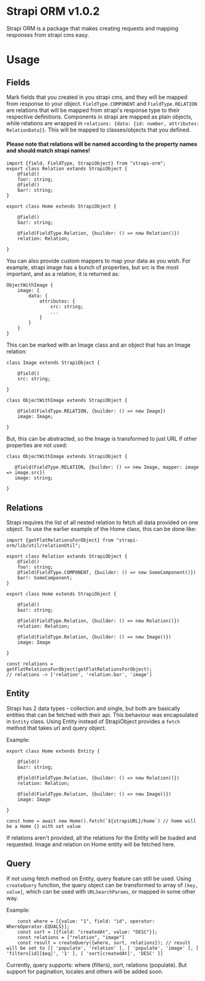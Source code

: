 # Strapi ORM v1.0.2

Strapi ORM is a package that makes creating requests and mapping responses from strapi cms easy. 


# Usage


## Fields

Mark fields that you created in you strapi cms, and they will be mapped from response to your object. ``FieldType.COMPONENT`` and ``FieldType.RELATION`` are relations that will be mapped from strapi's response type to their respective definitions. Components in strapi are mapped as plain objects, while relations are wrapped in `relations: {data: {id: number, attributes: RelationData}}`. This will be mapped to classes/objects that you defined.

#### Please note that relations will be named according to the property names and should match strapi names!

```
import {field, FieldType, StrapiObject} from "strapi-orm";
export class Relation extands StrapiObject {
    @field()
    foo!: string;
    @field()
    bar!: string;
}

export class Home extends StrapiObject {
    
    @field()
    baz!: string;
    
    @field(FieldType.Relation, {builder: () => new Relation()})
    relation: Relation;
    
}    
```

You can also provide custom mappers to map your data as you wish. 
For example, strapi image has a bunch of properties, but src is the most important, and as a relation, it is returned as:
```
ObjectWithImage {
    image: {
        data: {
            attributes: {
                src: string;
                ...
            }
        }
    }
}
```
This can be marked with an Image class and an object that has an Image relation:
```
class Image extends StrapiObject {

    @field()
    src: string;
    
}

class ObjectWithImage extends StrapiObject {

    @field(FieldType.RELATION, {builder: () => new Image})
    image: Image;

}
```
 But, this can be abstracted, so the Image is transformed to just URL if other properties are not used:
 ```
 class ObjectWithImage extends StrapiObject {

    @field(FieldType.RELATION, {builder: () => new Image, mapper: image => image.src})
    image: string;

}
 ```


## Relations

Strapi requires the list of all nested relation to fetch all data provided on one object. To use the earlier example of the Home class, this can be done like:
```
import {getFlatRelationsForObject} from "strapi-orm/lib/util/relationUtil";

export class Relation extands StrapiObject {
    @field()
    foo!: string;
    @field(FieldType.COMPONENT, {builder: () => new SomeComponent()})
    bar!: SomeComponent;
}

export class Home extends StrapiObject {
    
    @field()
    baz!: string;
    
    @field(FieldType.Relation, {builder: () => new Relation()})
    relation: Relation;
    
    @field(FieldType.Relation, {builder: () => new Image()})
    image: Image
    
}   

const relations = getFlatRelationsForObject(getFlatRelationsForObject);
// relations -> ['relation', 'relation.bar', 'image']
```

## Entity

Strapi has 2 data types - collection and single, but both are basically entities that can be fetched with their api. This behaviour was encapsulated in `Entity` class. Using Entity instead of StrapiObject provides a `fetch` method that takes url and query object.

Example:
```
export class Home extends Entity {
    
    @field()
    baz!: string;
    
    @field(FieldType.Relation, {builder: () => new Relation()})
    relation: Relation;
    
    @field(FieldType.Relation, {builder: () => new Image()})
    image: Image
    
}

const home = await new Home().fetch(`${strapiURL}/home`) // home will be a Home {} with set value
```

If relations aren't provided, all the relations for the Entity will be loaded and requested. Image and relation on Home entity will be fetched here.

## Query

If not using fetch method on Entity, query feature can still be used. Using `createQuery` function, the query object can be transformed to array of `[key, value]`, which can be used with `URLSearchParams`, or mapped in some other way.

Example:
```
    const where = [{value: "1", field: "id", operator: WhereOperator.EQUALS}];
    const sort = [{field: "createdAt", value: "DESC"}];
    const relations = ["relation", "image"]
    const result = createQuery({where, sort, relations}); // result will be set to [[ 'populate', 'relation' ], [ 'populate', 'image' ], [ 'filters[id][$eq]', '1' ], [ 'sort[createdAt]', 'DESC' ]]
```

Currently, query supports: where (filters), sort, relations (populate). But support for pagination, locales and others will be added soon. 

